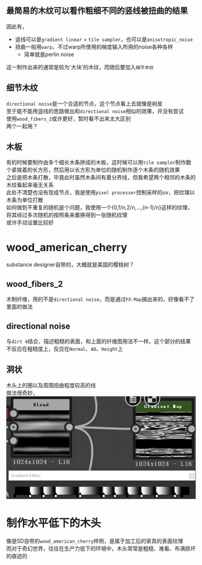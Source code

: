 
## 最简易的木纹可以看作粗细不同的竖线被扭曲的结果  
因此有，  
* 竖线可以是`gradient linear` + `tile sampler`，也可以是`anisotropic_noise`
* 扭曲一般用`warp`，不过warp所使用的梯度输入所用的noise各种各样
  * 简单就是perlin noise

这一制作出来的通常是较为'大块'的木纹，而随后要加入`细节木纹`  
## 细节木纹
`directional noise`是一个合适的节点，这个节点看上去就像是树皮  
至于能不能用竖线的思路做出和`directional noise`相似的效果，并没有尝试  
使用`wood_fibers_2`或许更好，暂时看不出来太大区别  
两个一起用？  

## 木板
有的时候要制作由多个细长木条拼成的木板，这时候可以用`tile sampler`制作数个紧挨着的长方形，然后用以长方形为单位的随机制作逐个木条的随机效果   
之后是把木条打散，毕竟此时虽然木条间有着分界线，但我希望两个相邻的木条的木纹看起来毫无关系  
此处不清楚也没有现成节点，我是使用`pixel processer`控制采样的uv，把纹理以木条为单位打散  
如何做到不重复的随机是个问题，我使用一个{0,1/n,2/n,...,(n-1)/n}这样的纹理，将其经过多次随机的按照条来置换得到一张随机纹理  
或许手动设置比较好

# wood_american_cherry
substance designer自带的，大概就是美国的樱桃树？  
## wood_fibers_2
木制纤维，用的不是`directional noise`，而是通过`FX-Map`搞出来的，好像看不了里面的做法  
## directional noise
与`dirt 4`结合，描述粗糙的表面，和上面的纤维图用法不一样。这个部分的结果不反应在粗糙度上，反应在`Normal`、`AO`、`Height`上
## 洞状
木头上的圈以及周围扭曲程度较高的线  
做法很奇妙，  
![](/img/SD-wood-american-cherry-hole-gradient-map.png)  

# 制作水平低下的木头
像是SD自带的`wood_american_cherry`样例，是属于加工后的家具的表面纹理  
而对于奇幻世界，往往在生产力低下的环境中，木头常常是粗糙、难看、布满损坏的痕迹的